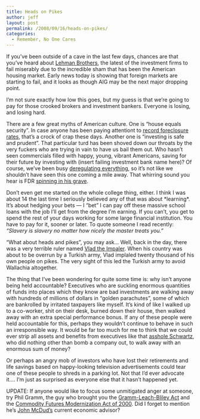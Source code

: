 ```yaml
---
title: Heads on Pikes
author: jeff
layout: post
permalink: /2008/09/16/heads-on-pikes/
categories:
  - Remember, No One Cares
---
```


If you’ve been outside of a cave in the last few days, chances are that you’ve heard about [Lehman Brothers][1], the latest of the investment firms to fail miserably due to the incredible sham that has been the American housing market. Early news today is showing that foreign markets are starting to fail, and it looks as though AIG may be the next major dropping point.

 [1]: http://ap.google.com/article/ALeqM5gca54s0LCP-1CIz0sSK5QWjOCzbgD937TGL80

I’m not sure exactly how low this goes, but my guess is that we’re going to pay for those crooked brokers and investment bankers. Everyone is losing, and losing hard.

There are a few great myths of American culture. One is “house equals security”. In case anyone has been paying attentiont to [record foreclosure rates][2], that’s a crock of crap these days. Another one is “investing is safe and prudent”. That particular turd has been shoved down our throats by the very fuckers who are trying in vain to have us bail them out. Who hasn’t seen commercials filled with happy, young, vibrant Americans, saving for their future by investing with (insert failing investment bank name here)? Of course, we’ve been busy [deregulating everything][3], so it’s not like we shouldn’t have seen this one coming a mile away. That whirring sound you hear is FDR [spinning in his grave][4].

 [2]: http://www.homesoverseas.co.uk/news/us-foreclosure-rates-reach-record-high/17031
 [3]: http://desertbeacon.blogspot.com/2008/03/bush-dresses-deregulation-wolf-in.html
 [4]: http://www.amazon.com/Raw-Deal-Republicans-Destroy-Security/dp/0976062127

Don’t even get me started on the whole college thing, either. I think I was about 14 the last time I seriously believed any of that was about \*learning\*. It’s about hedging your bets — I “bet” I can pay off these massive school loans with the job I’ll get from the degree I’m earning. If you can’t, you get to spend the rest of your days working for some large financial institution. You have to pay for it, sooner or later. To quote someone I read recently: *“Slavery is slavery no matter how nicely the master treats you.”*

“What about heads and pikes”, you may ask… Well, back in the day, there was a very terrible ruler named [Vlad the Impaler][5]. When his country was about to be overrun by a Turkish army, Vlad implaled twenty thousand of his own people on pikes. The very sight of this led the Turkish army to avoid Wallachia altogether.

 [5]: http://en.wikipedia.org/wiki/Vlad_III_the_Impaler

The thing that I’ve been wondering for quite some time is: why isn’t anyone being held accountable? Executives who are suckling enormous quantities of funds into places which they know are bad investments are walking away with hundreds of millions of dollars in “golden parachutes”, some of which are bankrolled by irritated taxpayers like myself. It’s kind of like I walked up to a co-worker, shit on their desk, burned down their house, then walked away with an extra special performance bonus. If any of these people were held accountable for this, perhaps they wouldn’t continue to behave in such an irresponsible way. It would be far too much for me to think that we could ever strip all assets and benefits from executives like that [asshole Schwartz][6], who did nothing other than bomb a company out, to walk away with an enormous sum of money?

 [6]: http://en.wikipedia.org/wiki/Alan_Schwartz

Or perhaps an angry mob of investors who have lost their retirements and life savings based on happy-looking television advertisements could tear one of these people to shreds in a parking lot. Not that I’d ever advocate it…. I’m just as surprised as everyone else that it hasn’t happened yet.

UPDATE: If anyone would like to focus some unmitigated anger at someone, try Phil Gramm, the guy who brought you the [Gramm-Leach-Bliley Act][7] and the [Commodity Futures Modernization Act of 2000][8]. Did I forget to mention he’s [John McDud’s][9] current economic advisor?

 [7]: http://en.wikipedia.org/wiki/Gramm-Leach-Bliley_Act
 [8]: http://en.wikipedia.org/wiki/Commodity_Futures_Modernization_Act_of_2000
 [9]: http://www.imvotingrepublican.com/
